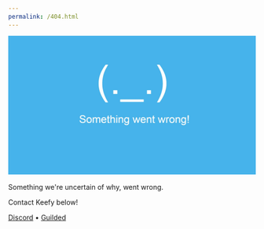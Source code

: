 ```yaml
---
permalink: /404.html
---
```


![Something_Went_Wrong](https://github.com/PGWECN/Brand-Kit/blob/Images/PGWECN%20Logos/Keefy/something%20went%20wrong.jpg?raw=true)

Something we're uncertain of why, went wrong.

Contact Keefy below!

[Discord](https://dsc.gg/giraffe) • [Guilded](https://guilded.gg/u/Keith)
